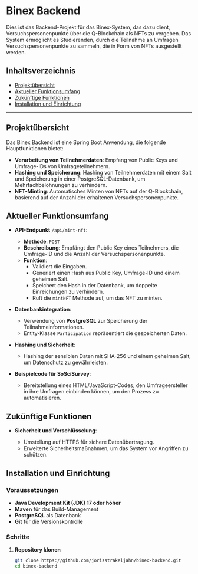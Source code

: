 # Binex Backend

Dies ist das Backend-Projekt für das Binex-System, das dazu dient, Versuchspersonenpunkte über die Q-Blockchain als NFTs zu vergeben. Das System ermöglicht es Studierenden, durch die Teilnahme an Umfragen Versuchspersonenpunkte zu sammeln, die in Form von NFTs ausgestellt werden.

## **Inhaltsverzeichnis**

- [Projektübersicht](#projektübersicht)
- [Aktueller Funktionsumfang](#aktueller-funktionsumfang)
- [Zukünftige Funktionen](#zukünftige-funktionen)
- [Installation und Einrichtung](#installation-und-einrichtung)

---

## **Projektübersicht**

Das Binex Backend ist eine Spring Boot Anwendung, die folgende Hauptfunktionen bietet:

- **Verarbeitung von Teilnehmerdaten**: Empfang von Public Keys und Umfrage-IDs von Umfrageteilnehmern.
- **Hashing und Speicherung**: Hashing von Teilnehmerdaten mit einem Salt und Speicherung in einer PostgreSQL-Datenbank, um Mehrfachbelohnungen zu verhindern.
- **NFT-Minting**: Automatisches Minten von NFTs auf der Q-Blockchain, basierend auf der Anzahl der erhaltenen Versuchspersonenpunkte.

## **Aktueller Funktionsumfang**

- **API-Endpunkt** `/api/mint-nft`:

    - **Methode**: `POST`
    - **Beschreibung**: Empfängt den Public Key eines Teilnehmers, die Umfrage-ID und die Anzahl der Versuchspersonenpunkte.
    - **Funktion**:
        - Validiert die Eingaben.
        - Generiert einen Hash aus Public Key, Umfrage-ID und einem geheimen Salt.
        - Speichert den Hash in der Datenbank, um doppelte Einreichungen zu verhindern.
        - Ruft die `mintNFT` Methode auf, um das NFT zu minten.

- **Datenbankintegration**:

    - Verwendung von **PostgreSQL** zur Speicherung der Teilnahmeinformationen.
    - Entity-Klasse `Participation` repräsentiert die gespeicherten Daten.

- **Hashing und Sicherheit**:

    - Hashing der sensiblen Daten mit SHA-256 und einem geheimen Salt, um Datenschutz zu gewährleisten.

- **Beispielcode für SoSciSurvey**:

    - Bereitstellung eines HTML/JavaScript-Codes, den Umfrageersteller in ihre Umfragen einbinden können, um den Prozess zu automatisieren.

## **Zukünftige Funktionen**

- **Sicherheit und Verschlüsselung**:

    - Umstellung auf HTTPS für sichere Datenübertragung.
    - Erweiterte Sicherheitsmaßnahmen, um das System vor Angriffen zu schützen.

## **Installation und Einrichtung**

### **Voraussetzungen**

- **Java Development Kit (JDK) 17 oder höher**
- **Maven** für das Build-Management
- **PostgreSQL** als Datenbank
- **Git** für die Versionskontrolle

### **Schritte**

1. **Repository klonen**

   ```bash
   git clone https://github.com/jorisstrakeljahn/binex-backend.git
   cd binex-backend

